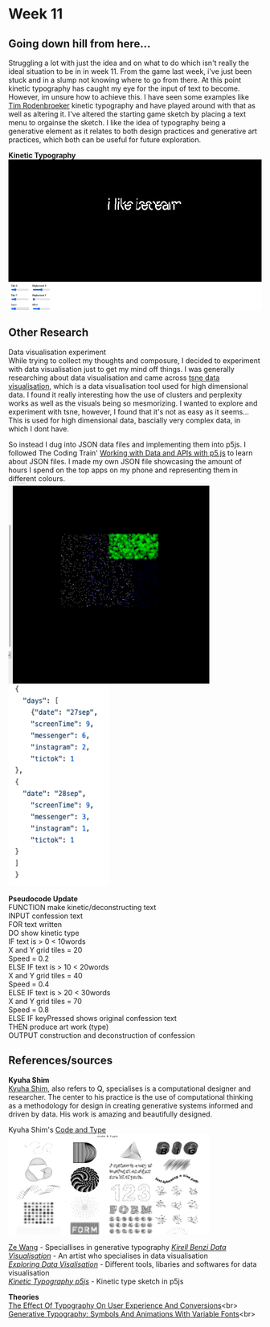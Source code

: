 # Week 11
## Going down hill from here...
Struggling a lot with just the idea and on what to do which isn't really the ideal situation to be in in week 11. From the game last week, i've just been stuck and in a slump not knowing where to go from there. At this point kinetic typography has caught my eye for the input of text to become. However, im unsure how to achieve this. I have seen some examples like [Tim Rodenbroeker](https://timrodenbroeker.de/processing-tutorial-kinetic-typography-1/) kinetic typography and have played around with that as well as altering it. I've altered the starting game sketch by placing a text menu to orgainse the sketch. I like the idea of typography being a generative element as it relates to both design practices and generative art practices, which both can be useful for future exploration.  <br>

__Kinetic Typography__ <br>
<img src= "https://github.com/ChantelLai/Slave-to-the-Algorithm/blob/master/Week11/Screen%20Shot%202020-10-12%20at%204.33.00%20pm.png" width="550" height="300"> <br>

## Other Research 
Data visualisation experiment <br>
While trying to collect my thoughts and composure, I decided to experiment with data visualisation just to get my mind off things. I was generally researching about data visualisation and came across [tsne data visualisation](https://distill.pub/2016/misread-tsne/), which is a data visualisation tool used for high dimensional data. I found it really interesting how the use of clusters and perplexity works as well as the visuals being so mesmorizing. I wanted to explore and experiment with tsne, however, I found that it's not as easy as it seems... This is used for high dimensional data, bascially very complex data, in which I dont have. <br>

So instead I dug into JSON data files and implementing them into p5js. I followed The Coding Train' [Working with Data and APIs with p5.js](https://www.youtube.com/watch?v=xG6rc0Lcbks) to learn about JSON files. I made my own JSON file showcasing the amount of hours I spend on the top apps on my phone and representing them in different colours. <br> 
<img src="https://github.com/ChantelLai/Slave-to-the-Algorithm/blob/master/Week11/Screen%20Shot%202020-10-12%20at%204.49.55%20pm.png" width="400" height="400"> <br>
<img src="https://github.com/ChantelLai/Slave-to-the-Algorithm/blob/master/Week11/JSONData%20pm.png" width="200" height="400"> <br> 

__Pseudocode Update__ <br>
FUNCTION make kinetic/deconstructing text <br>
INPUT confession text <br>
FOR text written <br>
DO show kinetic type <br>
IF text is > 0 < 10words <br>
	X and Y grid tiles = 20 <br>
	Speed = 0.2 <br>
ELSE IF text is > 10 < 20words <br>
X and Y grid tiles = 40 <br>
	Speed = 0.4 <br>
ELSE IF text is > 20 < 30words <br>
X and Y grid tiles = 70 <br>
	Speed = 0.8 <br>
ELSE IF keyPressed shows original confession text <br>
THEN produce art work (type) <br>
OUTPUT construction and deconstruction of confession <br>

## References/sources <br>
__Kyuha Shim__ <br>
[Kyuha Shim](https://kyuhashim.com/), also refers to Q, specialises is a computational designer and researcher. The center to his practice is the use of computational thinking as a methodology for design in creating generative systems informed and driven by data. His work is amazing and beautifully designed. <br>

Kyuha Shim's [Code and Type](http://code-type.com/) <br>
<img src="https://github.com/ChantelLai/Slave-to-the-Algorithm/blob/master/Week11/Screen%20Shot%202020-10-15%20at%2011.36.05%20pm.png" width="400" height="200"> <br>

[Ze Wang](https://zewang.info/Generative-Typography) - Speciallises in generative typography
_[Kirell Benzi Data Visualisation](https://www.kirellbenzi.com/art/secret-knowledge)_ - An artist who specialises in data visualisation<br>
_[Exploring Data Visalisation](https://www.creativebloq.com/how-to/data-visualisation-with-p5js)_ - Different tools, libaries and softwares for data visualisation <br>
_[Kinetic Typography p5js](https://editor.p5js.org/mehow_one/sketches/h5sdeQ4jc)_ - Kinetic type sketch in p5js <br>

__Theories__ <br>
[The Effect Of Typography On User Experience And Conversions](https://cxl.com/blog/the-effects-of-typography-on-user-experience-conversions/#:~:text=Typography%20is%20body%20language.,research%20to%20back%20this%20up.)<br> 
[Generative Typography: Symbols And Animations With Variable Fonts](https://www.pixartprinting.co.uk/blog/generative-typography-variable-fonts/#:~:text=Since%20typography%20is%20traditionally%20a,based%20on%20a%20single%20font.)<br> 




 
